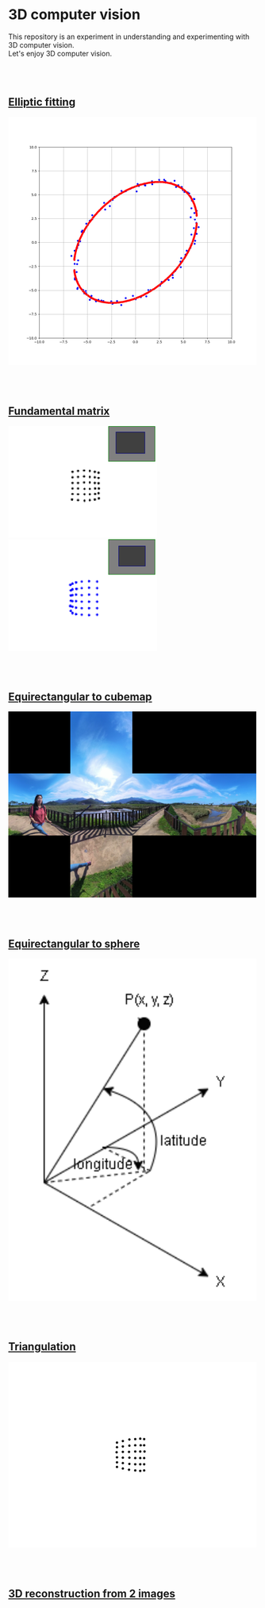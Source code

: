 # 3D computer vision
This repository is an experiment in understanding and experimenting with 3D computer vision.  
Let's enjoy 3D computer vision.

<br></br>

## [Elliptic fitting](https://github.com/Hiroaki-K4/3d_computer_vision/tree/main/elliptic_fitting)

<img src='images/least_squares.png' width='500'>

<br></br>

## [Fundamental matrix](https://github.com/Hiroaki-K4/3d_computer_vision/tree/main/fundamental_matrix)

<img src='fundamental_matrix/images/pair1.png' width='300'><img src='fundamental_matrix/images/pair2.png' width='300'>

<br></br>

## [Equirectangular to cubemap](https://github.com/Hiroaki-K4/3d_computer_vision/tree/main/equirectangular_to_cubemap)

<img src='equirectangular_to_cubemap/cube_map.png' width='500'>

<br></br>

## [Equirectangular to sphere](https://github.com/Hiroaki-K4/3d_computer_vision/tree/main/equirectangular_to_sphere)

<img src='equirectangular_to_sphere/images/spherical.png' width='500'>

<br></br>

## [Triangulation](https://github.com/Hiroaki-K4/3d_computer_vision/tree/main/triangulation)

<img src='triangulation/images/img_0.png' width='500'>

<br></br>

## [3D reconstruction from 2 images](https://github.com/Hiroaki-K4/3d_computer_vision/tree/main/3d_reconstruction_from_2_images)
